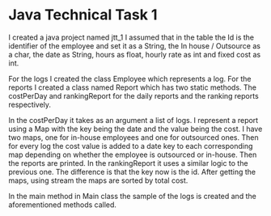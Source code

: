 # Java Technical Task 1
 I created a java project named jtt_1
I assumed that in the table the Id is the identifier of the employee and set it as a String, the In house / Outsource as a char, the date as String, hours as float, hourly rate as int and fixed cost as int.

For the logs I created the class Employee which represents a log. For the reports I created a class named Report which has two static methods. The costPerDay and rankingReport for the daily reports and the ranking reports respectively.

In the costPerDay it takes as an argument a list of logs. I represent a report using a Map with the key being the date and the value being the cost. I have two maps, one for in-house employees and one for outsourced ones. Then for every log the cost value is added to a date key to each corresponding map depending on whether the employee is outsourced or in-house. Then the reports are printed.
In the rankingReport it uses a similar logic to the previous one. The difference is that the key now is the id. After getting the maps, using stream the maps are sorted by total cost.

In the main method in Main class the sample of the logs is created and the aforementioned methods called.

